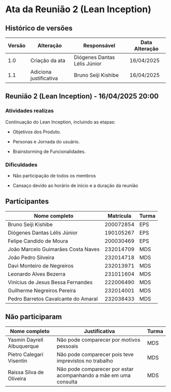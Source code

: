 # Ata da Reunião 2 (Lean Inception)

## Histórico de versões

| Versão | Alteração       | Responsável         | Data Alteração |
|--------|-----------------|---------------------|----------------|
| 1.0    | Criação da ata  | Diógenes Dantas Lélis Júnior | 16/04/2025 |
| 1.1    | Adiciona justificativa | Bruno Seiji Kishibe | 16/04/2025 |

## Reunião 2 (Lean Inception) - 16/04/2025 20:00

### Atividades realizas

Continuação do Lean Inception, incluindo as etapas:

- Objetivos dos Produto.

- Personas e Jornada do usuário.

- Brainstorming de Funcionalidades. 

### Dificuldades

- Não participação de todos os membros

- Cansaço devido ao horário de início e a duração da reunião

## Participantes

| Nome completo                                 | Matrícula   | Turma |
|-----------------------------------------------|-------------|-------|
| Bruno Seiji Kishibe                           | 200072854   | EPS   |
| Diógenes Dantas Lélis Júnior                  | 190105267   | EPS   |
| Felipe Candido de Moura                       | 200030469   | EPS   |
| João Marcelo Guimarães Costa Naves            | 232014709   | MDS   |
| João Pedro Silveira                           | 232014718   | MDS   |
| Davi Monteiro de Negreiros                    | 232013971   | MDS   |
| Leonardo Alves Bezerra                        | 231011604   | MDS   |
| Vinícius de Jesus Bessa Fernandes             | 222006490   | MDS   |
| Guilherme Negreiros Pereira                   | 232014001   | MDS   |
| Pedro Barretos Cavalcante do Amaral           | 232038433   | MDS   |


## Não participaram

| Nome completo                                 | Justificativa                                        | Turma |
|-----------------------------------------------|------------------------------------------------------|-------|
| Yasmin Dayrell Albuquerque                    | Não pode comparecer por motivos pessoais  | MDS    |
| Pietro Calegari Visentin                      | Não pode comparecer pois teve imprevistos no trabalho | MDS   |
| Raissa Silva de Oliveira                      | Não pode comparecer por estar acompanhando a mãe em uma consulta | MDS   |


